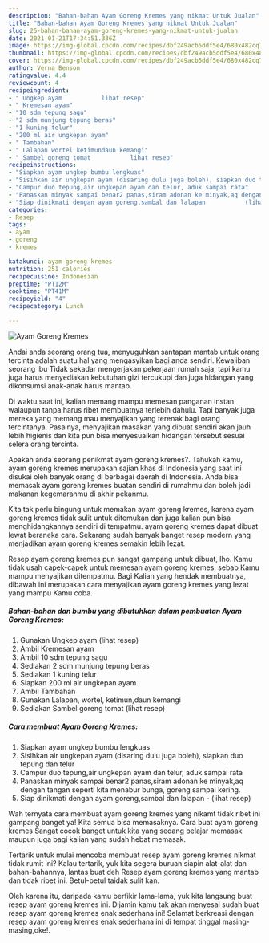 ```yaml
---
description: "Bahan-bahan Ayam Goreng Kremes yang nikmat Untuk Jualan"
title: "Bahan-bahan Ayam Goreng Kremes yang nikmat Untuk Jualan"
slug: 25-bahan-bahan-ayam-goreng-kremes-yang-nikmat-untuk-jualan
date: 2021-01-21T17:34:51.336Z
image: https://img-global.cpcdn.com/recipes/dbf249acb5ddf5e4/680x482cq70/ayam-goreng-kremes-foto-resep-utama.jpg
thumbnail: https://img-global.cpcdn.com/recipes/dbf249acb5ddf5e4/680x482cq70/ayam-goreng-kremes-foto-resep-utama.jpg
cover: https://img-global.cpcdn.com/recipes/dbf249acb5ddf5e4/680x482cq70/ayam-goreng-kremes-foto-resep-utama.jpg
author: Verna Benson
ratingvalue: 4.4
reviewcount: 4
recipeingredient:
- " Ungkep ayam           lihat resep"
- " Kremesan ayam"
- "10 sdm tepung sagu"
- "2 sdm munjung tepung beras"
- "1 kuning telur"
- "200 ml air ungkepan ayam"
- " Tambahan"
- " Lalapan wortel ketimundaun kemangi"
- " Sambel goreng tomat           lihat resep"
recipeinstructions:
- "Siapkan ayam ungkep bumbu lengkuas"
- "Sisihkan air ungkepan ayam (disaring dulu juga boleh), siapkan duo tepung dan telur"
- "Campur duo tepung,air ungkepan ayam dan telur, aduk sampai rata"
- "Panaskan minyak sampai benar2 panas,siram adonan ke minyak,aq dengan tangan seperti kita menabur bunga, goreng sampai kering."
- "Siap dinikmati dengan ayam goreng,sambal dan lalapan           (lihat resep)"
categories:
- Resep
tags:
- ayam
- goreng
- kremes

katakunci: ayam goreng kremes 
nutrition: 251 calories
recipecuisine: Indonesian
preptime: "PT12M"
cooktime: "PT41M"
recipeyield: "4"
recipecategory: Lunch

---
```



![Ayam Goreng Kremes](https://img-global.cpcdn.com/recipes/dbf249acb5ddf5e4/680x482cq70/ayam-goreng-kremes-foto-resep-utama.jpg)

Andai anda seorang orang tua, menyuguhkan santapan mantab untuk orang tercinta adalah suatu hal yang mengasyikan bagi anda sendiri. Kewajiban seorang ibu Tidak sekadar mengerjakan pekerjaan rumah saja, tapi kamu juga harus menyediakan kebutuhan gizi tercukupi dan juga hidangan yang dikonsumsi anak-anak harus mantab.

Di waktu  saat ini, kalian memang mampu memesan panganan instan walaupun tanpa harus ribet membuatnya terlebih dahulu. Tapi banyak juga mereka yang memang mau menyajikan yang terenak bagi orang tercintanya. Pasalnya, menyajikan masakan yang dibuat sendiri akan jauh lebih higienis dan kita pun bisa menyesuaikan hidangan tersebut sesuai selera orang tercinta. 



Apakah anda seorang penikmat ayam goreng kremes?. Tahukah kamu, ayam goreng kremes merupakan sajian khas di Indonesia yang saat ini disukai oleh banyak orang di berbagai daerah di Indonesia. Anda bisa memasak ayam goreng kremes buatan sendiri di rumahmu dan boleh jadi makanan kegemaranmu di akhir pekanmu.

Kita tak perlu bingung untuk memakan ayam goreng kremes, karena ayam goreng kremes tidak sulit untuk ditemukan dan juga kalian pun bisa menghidangkannya sendiri di tempatmu. ayam goreng kremes dapat dibuat lewat beraneka cara. Sekarang sudah banyak banget resep modern yang menjadikan ayam goreng kremes semakin lebih lezat.

Resep ayam goreng kremes pun sangat gampang untuk dibuat, lho. Kamu tidak usah capek-capek untuk memesan ayam goreng kremes, sebab Kamu mampu menyajikan ditempatmu. Bagi Kalian yang hendak membuatnya, dibawah ini merupakan cara menyajikan ayam goreng kremes yang lezat yang mampu Kamu coba.

<!--inarticleads1-->

##### Bahan-bahan dan bumbu yang dibutuhkan dalam pembuatan Ayam Goreng Kremes:

1. Gunakan  Ungkep ayam           (lihat resep)
1. Ambil  Kremesan ayam
1. Ambil 10 sdm tepung sagu
1. Sediakan 2 sdm munjung tepung beras
1. Sediakan 1 kuning telur
1. Siapkan 200 ml air ungkepan ayam
1. Ambil  Tambahan
1. Gunakan  Lalapan, wortel, ketimun,daun kemangi
1. Sediakan  Sambel goreng tomat           (lihat resep)




<!--inarticleads2-->

##### Cara membuat Ayam Goreng Kremes:

1. Siapkan ayam ungkep bumbu lengkuas
1. Sisihkan air ungkepan ayam (disaring dulu juga boleh), siapkan duo tepung dan telur
1. Campur duo tepung,air ungkepan ayam dan telur, aduk sampai rata
1. Panaskan minyak sampai benar2 panas,siram adonan ke minyak,aq dengan tangan seperti kita menabur bunga, goreng sampai kering.
1. Siap dinikmati dengan ayam goreng,sambal dan lalapan -           (lihat resep)




Wah ternyata cara membuat ayam goreng kremes yang nikamt tidak ribet ini gampang banget ya! Kita semua bisa memasaknya. Cara buat ayam goreng kremes Sangat cocok banget untuk kita yang sedang belajar memasak maupun juga bagi kalian yang sudah hebat memasak.

Tertarik untuk mulai mencoba membuat resep ayam goreng kremes nikmat tidak rumit ini? Kalau tertarik, yuk kita segera buruan siapin alat-alat dan bahan-bahannya, lantas buat deh Resep ayam goreng kremes yang mantab dan tidak ribet ini. Betul-betul taidak sulit kan. 

Oleh karena itu, daripada kamu berfikir lama-lama, yuk kita langsung buat resep ayam goreng kremes ini. Dijamin kamu tak akan menyesal sudah buat resep ayam goreng kremes enak sederhana ini! Selamat berkreasi dengan resep ayam goreng kremes enak sederhana ini di tempat tinggal masing-masing,oke!.

